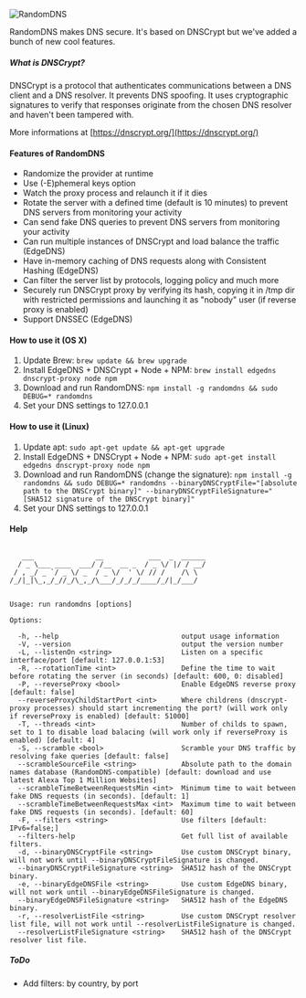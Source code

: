 ![RandomDNS](https://raw.githubusercontent.com/pwnsdx/RandomDNS/master/screenshot.png)

RandomDNS makes DNS secure. It's based on DNSCrypt but we've added a bunch of new cool features.

##### What is DNSCrypt?

DNSCrypt is a protocol that authenticates communications between a DNS client and a DNS resolver. It prevents DNS spoofing. It uses cryptographic signatures to verify that responses originate from the chosen DNS resolver and haven't been tampered with.

More informations at [https://dnscrypt.org/](https://dnscrypt.org/)

#### Features of RandomDNS

- Randomize the provider at runtime
- Use (-E)phemeral keys option
- Watch the proxy process and relaunch it if it dies
- Rotate the server with a defined time (default is 10 minutes) to prevent DNS servers from monitoring your activity
- Can send fake DNS queries to prevent DNS servers from monitoring your activity
- Can run multiple instances of DNSCrypt and load balance the traffic (EdgeDNS)
- Have in-memory caching of DNS requests along with Consistent Hashing (EdgeDNS)
- Can filter the server list by protocols, logging policy and much more
- Securely run DNSCrypt proxy by verifying its hash, copying it in /tmp dir with restricted permissions and launching it as "nobody" user (if reverse proxy is enabled)
- Support DNSSEC (EdgeDNS)

#### How to use it (OS X)

1. Update Brew: ```brew update && brew upgrade```
2. Install EdgeDNS + DNSCrypt + Node + NPM: ```brew install edgedns dnscrypt-proxy node npm```
3. Download and run RandomDNS: ```npm install -g randomdns && sudo DEBUG=* randomdns```
4. Set your DNS settings to 127.0.0.1

#### How to use it (Linux)

1. Update apt: ```sudo apt-get update && apt-get upgrade```
2. Install EdgeDNS + DNSCrypt + Node + NPM: ```sudo apt-get install edgedns dnscrypt-proxy node npm```
3. Download and run RandomDNS (change the signature): ```npm install -g randomdns && sudo DEBUG=* randomdns --binaryDNSCryptFile="[absolute path to the DNSCrypt binary]" --binaryDNSCryptFileSignature="[SHA512 signature of the DNSCrypt binary]"```
4. Set your DNS settings to 127.0.0.1

#### Help

```

   ___               __           ___  _  ______
  / _ \___ ____  ___/ /__  __ _  / _ \/ |/ / __/
 / , _/ _ `/ _ \/ _  / _ \/  ' \/ // /    /\ \  
/_/|_|\_,_/_//_/\_,_/\___/_/_/_/____/_/|_/___/  


Usage: run randomdns [options]

Options:

  -h, --help                              output usage information
  -V, --version                           output the version number
  -L, --listenOn <string>                 Listen on a specific interface/port [default: 127.0.0.1:53]
  -R, --rotationTime <int>                Define the time to wait before rotating the server (in seconds) [default: 600, 0: disabled]
  -P, --reverseProxy <bool>               Enable EdgeDNS reverse proxy [default: false]
  --reverseProxyChildStartPort <int>      Where childrens (dnscrypt-proxy processes) should start incrementing the port? (will work only if reverseProxy is enabled) [default: 51000]
  -T, --threads <int>                     Number of childs to spawn, set to 1 to disable load balacing (will work only if reverseProxy is enabled) [default: 4]
  -S, --scramble <bool>                   Scramble your DNS traffic by resolving fake queries [default: false]
  --scrambleSourceFile <string>           Absolute path to the domain names database (RandomDNS-compatible) [default: download and use latest Alexa Top 1 Million Websites]
  --scrambleTimeBetweenRequestsMin <int>  Minimum time to wait between fake DNS requests (in seconds). [default: 1]
  --scrambleTimeBetweenRequestsMax <int>  Maximum time to wait between fake DNS requests (in seconds). [default: 60]
  -F, --filters <string>                  Use filters [default: IPv6=false;]
  --filters-help                          Get full list of available filters.
  -d, --binaryDNSCryptFile <string>       Use custom DNSCrypt binary, will not work until --binaryDNSCryptFileSignature is changed.
  --binaryDNSCryptFileSignature <string>  SHA512 hash of the DNSCrypt binary.
  -e, --binaryEdgeDNSFile <string>        Use custom EdgeDNS binary, will not work until --binaryEdgeDNSFileSignature is changed.
  --binaryEdgeDNSFileSignature <string>   SHA512 hash of the EdgeDNS binary.
  -r, --resolverListFile <string>         Use custom DNSCrypt resolver list file, will not work until --resolverListFileSignature is changed.
  --resolverListFileSignature <string>    SHA512 hash of the DNSCrypt resolver list file.

```

##### ToDo

- Add filters: by country, by port
